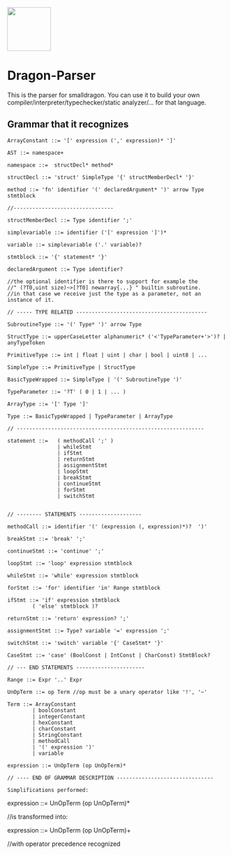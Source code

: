 <img src="https://raw.githubusercontent.com/pointbazaar/smalldragon/dev/lexer/img/dragon-logo.svg" width="100" height="100"/>

# Dragon-Parser

This is the parser for smalldragon.
You can use it to build your own compiler/interpreter/typechecker/static analyzer/... for that language.

## Grammar that it recognizes

```
ArrayConstant ::= '[' expression (',' expression)* ']'

AST ::= namespace+

namespace ::=  structDecl* method*

structDecl ::= 'struct' SimpleType '{' structMemberDecl* '}'

method ::= 'fn' identifier '(' declaredArgument* ')' arrow Type stmtblock

//--------------------------------

structMemberDecl ::= Type identifier ';'

simplevariable ::= identifier ('[' expression ']')*

variable ::= simplevariable ('.' variable)?

stmtblock ::= '{' statement* '}'

declaredArgument ::= Type identifier? 

//the optional identifier is there to support for example the 
//" (?T0,uint size)~>[?T0] newarray{...} " builtin subroutine.
//in that case we receive just the type as a parameter, not an instance of it.

// ----- TYPE RELATED ------------------------------------------

SubroutineType ::= '(' Type* ')' arrow Type

StructType ::= upperCaseLetter alphanumeric* ('<'TypeParameter+'>')? | anyTypeToken

PrimitiveType ::= int | float | uint | char | bool | uint8 | ...

SimpleType ::= PrimitiveType | StructType 

BasicTypeWrapped ::= SimpleType | '(' SubroutineType ')'

TypeParameter ::= '?T' ( 0 | 1 | ... )

ArrayType ::= '[' Type ']'

Type ::= BasicTypeWrapped | TypeParameter | ArrayType

// ------------------------------------------------------------

statement ::=   ( methodCall ';' )
                | whileStmt 
                | ifStmt
                | returnStmt
                | assignmentStmt
				| loopStmt
				| breakStmt
				| continueStmt
				| forStmt
				| switchStmt


// -------- STATEMENTS --------------------

methodCall ::= identifier '(' (expression (, expression)*)?  ')'

breakStmt ::= 'break' ';'

continueStmt ::= 'continue' ';'

loopStmt ::= 'loop' expression stmtblock

whileStmt ::= 'while' expression stmtblock

forStmt ::= 'for' identifier 'in' Range stmtblock

ifStmt ::= 'if' expression stmtblock
		( 'else' stmtblock )?
				
returnStmt ::= 'return' expression? ';'

assignmentStmt ::= Type? variable '=' expression ';'

switchStmt ::= 'switch' variable '{' CaseStmt* '}'

CaseStmt ::= 'case' (BoolConst | IntConst | CharConst) StmtBlock?

// --- END STATEMENTS ----------------------

Range ::= Expr '..' Expr

UnOpTerm ::= op Term //op must be a unary operator like '!', '~'

Term ::= ArrayConstant 
		| boolConstant 
		| integerConstant 
		| hexConstant
		| charConstant 
		| StringConstant
		| methodCall 
		| '(' expression ')' 
		| variable

expression ::= UnOpTerm (op UnOpTerm)*

// ---- END OF GRAMMAR DESCRIPTION -------------------------------

Simplifications performed:
```
expression ::= UnOpTerm (op UnOpTerm)*

//is transformed into:

expression ::= UnOpTerm (op UnOpTerm)+

//with operator precedence recognized
```


